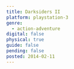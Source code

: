 ```yaml
---
title: Darksiders II
platform: playstation-3
genre:
  - action-adventure
digital: false
physical: true
guide: false
pending: false
posted: 2014-02-11
---
```

